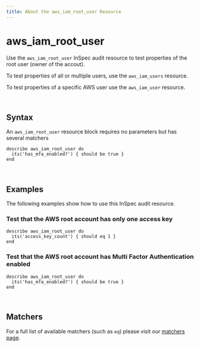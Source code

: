 ```yaml
---
title: About the aws_iam_root_user Resource
---
```


# aws_iam_root_user

Use the `aws_iam_root_user` InSpec audit resource to test properties of the root user (owner of the accout).

To test properties of all or multiple users, use the `aws_iam_users` resource.

To test properties of a specific AWS user use the `aws_iam_user` resource.

<br>

## Syntax

An `aws_iam_root_user` resource block requires no parameters but has several matchers

    describe aws_iam_root_user do
      its('has_mfa_enabled?') { should be true }
    end

<br>

## Examples

The following examples show how to use this InSpec audit resource.

### Test that the AWS root account has only one access key

    describe aws_iam_root_user do
      its('access_key_count') { should eq 1 }
    end

### Test that the AWS root account has Multi Factor Authentication enabled

    describe aws_iam_root_user do
      its('has_mfa_enabled?') { should be true }
    end

<br>

## Matchers

For a full list of available matchers (such as `eq`) please visit our [matchers page](https://www.inspec.io/docs/reference/matchers/).
